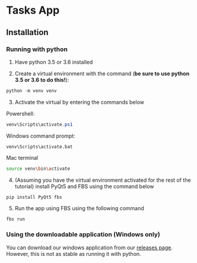 # Tasks App

## Installation

### Running with python

1. Have python 3.5 or 3.6 installed

2. Create a virtual environment with the command (**be sure to use python 3.5 or 3.6 to do this!**):

```powershell
python -m venv venv
```

3. Activate the virtual by entering the commands below

Powershell:

```powershell
venv\Scripts\activate.ps1
```

Windows command prompt:

```console
venv\Scripts\activate.bat
```

Mac terminal

```bash
source venv\bin\activate
```

4. (Assuming you have the virtual environment activated for the rest of the tutorial) install PyQt5 and FBS using the command below

```powershell
pip install PyQt5 fbs
```

5. Run the app using FBS using the following command

```powershell
fbs run
```

### Using the downloadable application (Windows only)

You can download our windows application from our [releases page](https://github.com/nickforthewin/Python-Todo-App-GUI/releases). However, this is not as stable as running it with python.